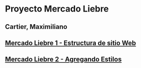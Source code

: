 # Proyecto Mercado Liebre

## Cartier, Maximiliano

## [Mercado Liebre 1 - Estructura de sitio Web](https://github.com/MaxiCartier/MercadoLiebre/tree/trabajo1)
## [Mercado Liebre 2 - Agregando Estilos](https://github.com/MaxiCartier/MercadoLiebre/tree/trabajo2)